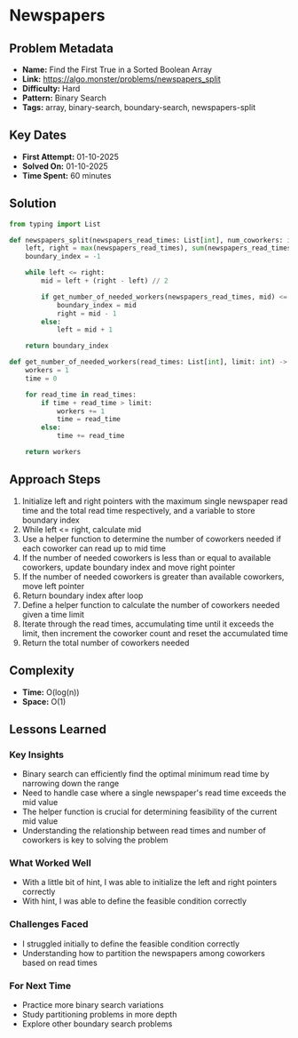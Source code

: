 # Newspapers

## Problem Metadata
- **Name:** Find the First True in a Sorted Boolean Array
- **Link:** https://algo.monster/problems/newspapers_split
- **Difficulty:** Hard
- **Pattern:** Binary Search
- **Tags:** array, binary-search, boundary-search, newspapers-split

## Key Dates
- **First Attempt:** 01-10-2025
- **Solved On:** 01-10-2025
- **Time Spent:** 60 minutes

## Solution
```python
from typing import List

def newspapers_split(newspapers_read_times: List[int], num_coworkers: int) -> int:
    left, right = max(newspapers_read_times), sum(newspapers_read_times)
    boundary_index = -1

    while left <= right:
        mid = left + (right - left) // 2

        if get_number_of_needed_workers(newspapers_read_times, mid) <= num_coworkers:
            boundary_index = mid
            right = mid - 1
        else:
            left = mid + 1

    return boundary_index

def get_number_of_needed_workers(read_times: List[int], limit: int) -> int:
    workers = 1
    time = 0

    for read_time in read_times:
        if time + read_time > limit:
            workers += 1
            time = read_time
        else:
            time += read_time

    return workers
```

## Approach Steps
1. Initialize left and right pointers with the maximum single newspaper read time and the total read time respectively, and a variable to store boundary index
2. While left <= right, calculate mid
3. Use a helper function to determine the number of coworkers needed if each coworker can read up to mid time
4. If the number of needed coworkers is less than or equal to available coworkers, update boundary index and move right pointer
5. If the number of needed coworkers is greater than available coworkers, move left pointer
6. Return boundary index after loop
7. Define a helper function to calculate the number of coworkers needed given a time limit
8. Iterate through the read times, accumulating time until it exceeds the limit, then increment the coworker count and reset the accumulated time
9. Return the total number of coworkers needed

## Complexity
- **Time:** O(log(n))
- **Space:** O(1)

## Lessons Learned
### Key Insights
- Binary search can efficiently find the optimal minimum read time by narrowing down the range
- Need to handle case where a single newspaper's read time exceeds the mid value
- The helper function is crucial for determining feasibility of the current mid value
- Understanding the relationship between read times and number of coworkers is key to solving the problem


### What Worked Well
- With a little bit of hint, I was able to initialize the left and right pointers correctly
- With hint, I was able to define the feasible condition correctly

### Challenges Faced
- I struggled initially to define the feasible condition correctly
- Understanding how to partition the newspapers among coworkers based on read times

### For Next Time
- Practice more binary search variations
- Study partitioning problems in more depth
- Explore other boundary search problems